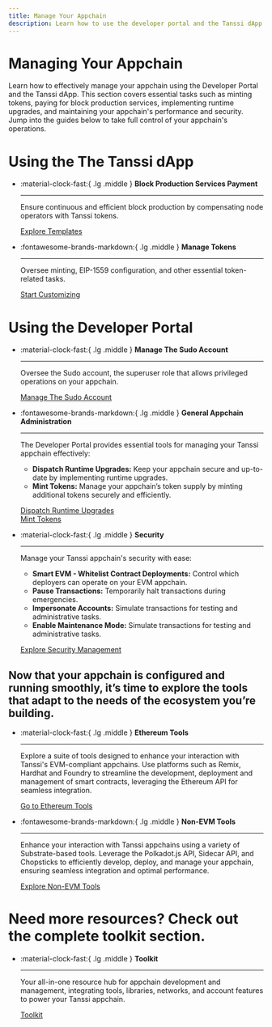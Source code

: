 ```yaml
---
title: Manage Your Appchain
description: Learn how to use the developer portal and the Tanssi dApp to manage your appchain, including minting tokens, paying for block production services, and more.
---
```


# Managing Your Appchain

Learn how to effectively manage your appchain using the Developer Portal and the Tanssi dApp. This section covers essential tasks such as minting tokens, paying for block production services, implementing runtime upgrades, and maintaining your appchain's performance and security. Jump into the guides below to take full control of your appchain's operations.

# Using the The Tanssi dApp

<div class="grid cards" markdown>

-   :material-clock-fast:{ .lg .middle } __Block Production Services Payment__

    ---

    Ensure continuous and efficient block production by compensating node operators with Tanssi tokens.

    [Explore Templates](#)

-   :fontawesome-brands-markdown:{ .lg .middle } __Manage Tokens__

    ---

    Oversee minting, EIP-1559 configuration, and other essential token-related tasks.

    [Start Customizing](#)

</div>

# Using the Developer Portal

<div class="grid cards" markdown>

-   :material-clock-fast:{ .lg .middle } __Manage The Sudo Account__

    ---

    Oversee the Sudo account, the superuser role that allows privileged operations on your appchain.

    [Manage The Sudo Account](#)

-   :fontawesome-brands-markdown:{ .lg .middle } __General Appchain Administration__

    ---

    The Developer Portal provides essential tools for managing your Tanssi appchain effectively:

    - **Dispatch Runtime Upgrades:** Keep your appchain secure and up-to-date by implementing runtime upgrades.
    - **Mint Tokens:** Manage your appchain’s token supply by minting additional tokens securely and efficiently.

    [Dispatch Runtime Upgrades](#)  
    [Mint Tokens](#)

</div>

<div class="grid cards" markdown>

-   :material-clock-fast:{ .lg .middle } __Security__

    ---

    Manage your Tanssi appchain's security with ease:
      
    - **Smart EVM - Whitelist Contract Deployments:** Control which deployers can operate on your EVM appchain.
    - **Pause Transactions:** Temporarily halt transactions during emergencies.
    - **Impersonate Accounts:** Simulate transactions for testing and administrative tasks.
    - **Enable Maintenance Mode:** Simulate transactions for testing and administrative tasks.

    [Explore Security Management](#)

</div>

## Now that your appchain is configured and running smoothly, it’s time to explore the tools that adapt to the needs of the ecosystem you’re building.

<div class="grid cards" markdown>

-   :material-clock-fast:{ .lg .middle } __Ethereum Tools__

    ---

    Explore a suite of tools designed to enhance your interaction with Tanssi's EVM-compliant appchains. Use platforms such as Remix, Hardhat and Foundry to streamline the development, deployment and management of smart contracts, leveraging the Ethereum API for seamless integration.

    [Go to Ethereum Tools](#)

-   :fontawesome-brands-markdown:{ .lg .middle } __Non-EVM Tools__

    ---

    Enhance your interaction with Tanssi appchains using a variety of Substrate-based tools. Leverage the Polkadot.js API, Sidecar API, and Chopsticks to efficiently develop, deploy, and manage your appchain, ensuring seamless integration and optimal performance.

    [Explore Non-EVM Tools](#)

</div>

# Need more resources? Check out the complete toolkit section.

<div class="grid cards" markdown>

-   :material-clock-fast:{ .lg .middle } __Toolkit__

    ---
    
    Your all-in-one resource hub for appchain development and management, integrating tools, libraries, networks, and account features to power your Tanssi appchain.

    [Toolkit](#)

</div>